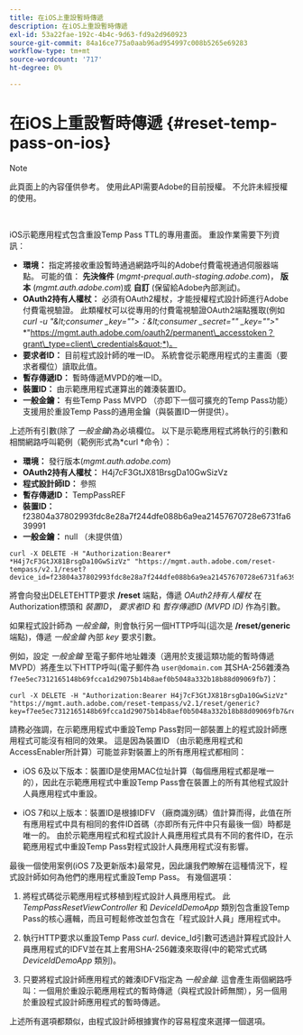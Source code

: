 ```yaml
---
title: 在iOS上重設暫時傳遞
description: 在iOS上重設暫時傳遞
exl-id: 53a22fae-192c-4b4c-9d63-fd9a2d960923
source-git-commit: 84a16ce775a0aab96ad954997c008b5265e69283
workflow-type: tm+mt
source-wordcount: '717'
ht-degree: 0%

---
```


# 在iOS上重設暫時傳遞 {#reset-temp-pass-on-ios}

>[!NOTE]
>
>此頁面上的內容僅供參考。 使用此API需要Adobe的目前授權。 不允許未經授權的使用。

</br>

iOS示範應用程式包含重設Temp Pass TTL的專用畫面。 重設作業需要下列資訊：

- **環境：** 指定將接收重設暫時通過網路呼叫的Adobe付費電視通過伺服器端點。 可能的值： **先決條件** (*mgmt-prequal.auth-staging.adobe.com*)， **版本** (*mgmt.auth.adobe.com*)或 **自訂** (保留給Adobe內部測試)。
- **OAuth2持有人權杖：** 必須有OAuth2權杖，才能授權程式設計師進行Adobe付費電視驗證。 此類權杖可以從專用的付費電視驗證OAuth2端點獲取(例如 *curl -u &quot;\&lt;consumer _key=&quot;&quot;>：\&lt;consumer _secret=&quot;&quot; _key=&quot;&quot;>*&quot; *&quot;https://mgmt.auth.adobe.com/oauth2/permanent\_accesstoken？grant\_type=client\_credentials&quot;*)。
- **要求者ID：** 目前程式設計師的唯一ID。 系統會從示範應用程式的主畫面（要求者欄位）讀取此值。
- **暫存傳遞ID：** 暫時傳遞MVPD的唯一ID。
- **裝置ID：** 由示範應用程式運算出的雜湊裝置ID。
- **一般金鑰：** 有些Temp Pass MVPD （亦即下一個可擴充的Temp Pass功能）支援用於重設Temp Pass的通用金鑰（與裝置ID一併提供）。

上述所有引數(除了 *一般金鑰*)為必填欄位。 以下是示範應用程式將執行的引數和相關網路呼叫範例（範例形式為*curl *命令）：

- **環境：** 發行版本(*mgmt.auth.adobe.com*)
- **OAuth2持有人權杖：** H4j7cF3GtJX81BrsgDa10GwSizVz
- **程式設計師ID：** 參照
- **暫存傳遞ID：** TempPassREF
- **裝置ID：** f23804a37802993fdc8e28a7f244dfe088b6a9ea21457670728e6731fa639991
- **一般金鑰：** null （未提供值）

```curl
curl -X DELETE -H "Authorization:Bearer* *H4j7cF3GtJX81BrsgDa10GwSizVz" "https://mgmt.auth.adobe.com/reset-tempass/v2.1/reset?device_id=f23804a37802993fdc8e28a7f244dfe088b6a9ea21457670728e6731fa639991&requestor_id=REF&mvpd_id=TempPassREF"
```

將會向發出DELETEHTTP要求 **/reset** 端點，傳遞 *OAuth2持有人權杖* 在Authorization標頭和 *裝置ID*， *要求者ID* 和 *暫存傳遞ID (MVPD ID)* 作為引數。

如果程式設計師為 *一般金鑰*，則會執行另一個HTTP呼叫(這次是 **/reset/generic** 端點)，傳遞 *一般金鑰* 內部 *key* 要求引數。

例如，設定 *一般金鑰* 至電子郵件地址雜湊（適用於支援這類功能的暫時傳遞MVPD）將產生以下HTTP呼叫(電子郵件為 `user@domain.com` 其SHA-256雜湊為 `f7ee5ec7312165148b69fcca1d29075b14b8aef0b5048a332b18b88d09069fb7`)：

```curl
curl -X DELETE -H "Authorization:Bearer H4j7cF3GtJX81BrsgDa10GwSizVz"
"https://mgmt.auth.adobe.com/reset-tempass/v2.1/reset/generic?key=f7ee5ec7312165148b69fcca1d29075b14b8aef0b5048a332b18b88d09069fb7&requestor_id=REF&mvpd_id=TempPassREF"
```

請務必強調，在示範應用程式中重設Temp Pass對同一部裝置上的程式設計師應用程式可能沒有相同的效果。 這是因為裝置ID （由示範應用程式和AccessEnabler所計算）可能並非對裝置上的所有應用程式都相同：

- iOS 6及以下版本：裝置ID是使用MAC位址計算（每個應用程式都是唯一的），因此在示範應用程式中重設Temp Pass會在裝置上的所有其他程式設計人員應用程式中重設。

- iOS 7和以上版本：裝置ID是根據IDFV （廠商識別碼）值計算而得，此值在所有應用程式中具有相同的套件ID首碼（亦即所有元件中只有最後一個）時都是唯一的。 由於示範應用程式和程式設計人員應用程式具有不同的套件ID，在示範應用程式中重設Temp Pass對程式設計人員應用程式沒有影響。

最後一個使用案例(iOS 7及更新版本)最常見，因此讓我們瞭解在這種情況下，程式設計師如何為他們的應用程式重設Temp Pass。 有幾個選項：

1. 將程式碼從示範應用程式移植到程式設計人員應用程式。 此 *TempPassResetViewController* 和 *DeviceIdDemoApp* 類別包含重設Temp Pass的核心邏輯，而且可輕鬆修改並包含在「程式設計人員」應用程式中。

1. 執行HTTP要求以重設Temp Pass *curl*. device\_Id引數可透過計算程式設計人員應用程式的IDFV並在其上套用SHA-256雜湊來取得(中的範常式式碼 *DeviceIdDemoApp* 類別)。

1. 只要將程式設計師應用程式的雜湊IDFV指定為 *一般金鑰*. 這會產生兩個網路呼叫：一個用於重設示範應用程式的暫時傳遞（與程式設計師無關），另一個用於重設程式設計師應用程式的暫時傳遞。

上述所有選項都類似，由程式設計師根據實作的容易程度來選擇一個選項。
